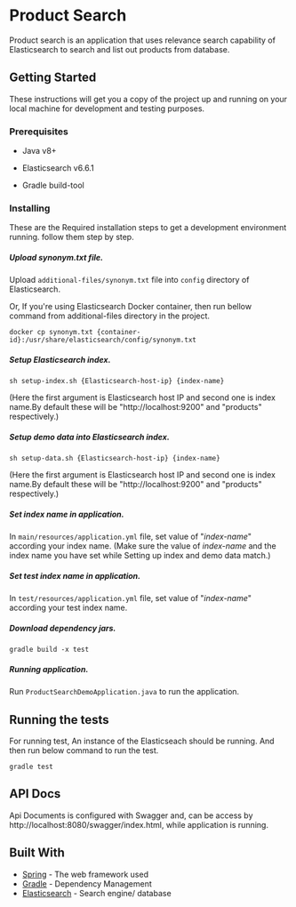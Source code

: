 # Product Search

Product search is an application that uses relevance search capability of Elasticsearch to search and list out products from database.  

## Getting Started

These instructions will get you a copy of the project up and running on your local machine for development and testing purposes.

### Prerequisites


- Java v8+

- Elasticsearch v6.6.1

- Gradle build-tool

### Installing

These are the Required installation steps to get a development environment running. follow them step by step. 

##### Upload synonym.txt file.

Upload ``additional-files/synonym.txt`` file into ``config`` directory of Elasticsearch.
  
  
Or, If you're using Elasticsearch Docker container, then run bellow command from additional-files directory in the project. 
    
```
docker cp synonym.txt {container-id}:/usr/share/elasticsearch/config/synonym.txt
```

##### Setup Elasticsearch index.

```
sh setup-index.sh {Elasticsearch-host-ip} {index-name}
```

(Here the first argument is Elasticsearch host IP and second one is index name.By default these will be "http://localhost:9200" and "products" respectively.)
    
##### Setup demo data into Elasticsearch index. 

```
sh setup-data.sh {Elasticsearch-host-ip} {index-name}
```

(Here the first argument is Elasticsearch host IP and second one is index name.By default these will be "http://localhost:9200" and "products" respectively.)
    
##### Set index name in application. 
   
In ``main/resources/application.yml`` file, set value of "*index-name*" according your index name. 
   (Make sure the value of *index-name* and the index name you have set while Setting up index and demo data match.)

##### Set test index name in application. 
In ``test/resources/application.yml`` file, set value of "*index-name*" according your test index name. 
 
##### Download dependency jars.
```
gradle build -x test
```
    
##### Running application. 
    
Run ``ProductSearchDemoApplication.java`` to run the application.  

## Running the tests

For running test, An instance of the Elasticseach should be running. And then run below command to run the test. 

```
gradle test
```

## API Docs 

Api Documents is configured with Swagger and, can be access by http://localhost:8080/swagger/index.html, while application is running.  

## Built With

* [Spring](https://spring.io/docs) - The web framework used
* [Gradle](https://gradle.org/) - Dependency Management
* [Elasticsearch](https://www.elastic.co/guide/index.html) - Search engine/ database 